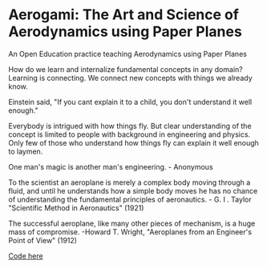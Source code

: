 # Aerogami: The Art and Science of Aerodynamics using Paper Planes
An Open Education practice teaching Aerodynamics using Paper Planes

How do we learn and internalize fundamental concepts in any domain? Learning is connecting. We connect new concepts with things we already know.  

Einstein said, "If you cant explain it to a child, you don't understand it well enough."

Everybody is intrigued with how things fly. But clear understanding of the concept is limited to people with background in engineering and physics. Only few of those who understand how things fly can explain it well enough to laymen.   

One man's magic is another man's engineering. - Anonymous

To the scientist an aeroplane is merely a complex body moving through a fluid, and until he understands how a simple body moves he has no chance of understanding the fundamental principles of aeronautics. - G. I . Taylor "Scientific Method in Aeronautics" (1921)

The successful aeroplane, like many other pieces of mechanism, is a huge mass of compromise. -Howard T. Wright, "Aeroplanes from an Engineer's Point of View" (1912)

<a href ="http://nbviewer.jupyter.org/github/kshitizkhanal7/Aerogami/blob/master/Aerogami101.01.ipynb?flush_cache=true">Code here</a>


